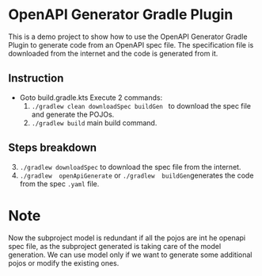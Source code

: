# OpenAPI Generator Gradle Plugin
This is a demo project to show how to use the OpenAPI Generator Gradle Plugin to generate code from an OpenAPI spec file.
The specification file is downloaded from the internet and the code is generated from it.

## Instruction
* Goto build.gradle.kts Execute 2 commands:
    1. ```./gradlew clean downloadSpec buildGen ``` to download the spec file and generate the POJOs.
    2. ```./gradlew build``` main build command.


## Steps breakdown
3. ```./gradlew downloadSpec``` to download the spec file from the internet.
4. ```./gradlew  openApiGenerate``` or ```./gradlew  buildGen```generates the code from the spec `.yaml` file.



# Note
Now the subproject model is redundant if all the pojos are int he openapi spec file, as the subproject generated is taking care of the model generation.
We can use model only if we want to generate some additional pojos or modify the existing ones.

